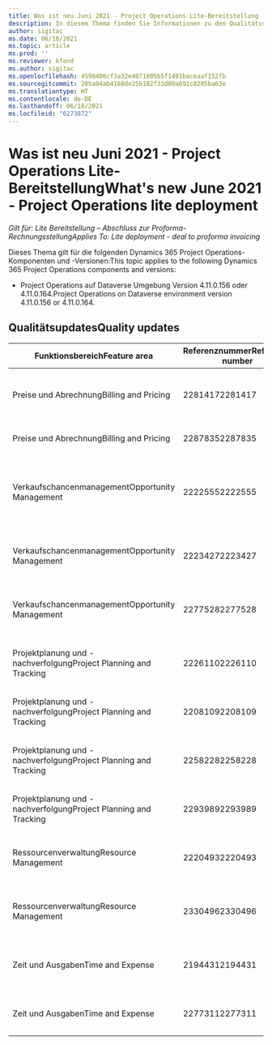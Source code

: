 ```yaml
---
title: Was ist neu Juni 2021 - Project Operations Lite-Bereitstellung
description: In diesem Thema finden Sie Informationen zu den Qualitätsverbesserungen, die in der Version Juni 2021 von Project Operations Lite-Bereitstellung verfügbar sind.
author: sigitac
ms.date: 06/10/2021
ms.topic: article
ms.prod: ''
ms.reviewer: kfend
ms.author: sigitac
ms.openlocfilehash: 4598406cf3a32e4071805b5f1491baceaaf152fb
ms.sourcegitcommit: 205a94ab4168de25b102f31d00a691c8205ba63e
ms.translationtype: HT
ms.contentlocale: de-DE
ms.lasthandoff: 06/18/2021
ms.locfileid: "6273872"
---
```

# <a name="whats-new-june-2021---project-operations-lite-deployment"></a><span data-ttu-id="231fc-103">Was ist neu Juni 2021 - Project Operations Lite-Bereitstellung</span><span class="sxs-lookup"><span data-stu-id="231fc-103">What's new June 2021 - Project Operations lite deployment</span></span>

<span data-ttu-id="231fc-104">_Gilt für: Lite Bereitstellung – Abschluss zur Proforma-Rechnungsstellung_</span><span class="sxs-lookup"><span data-stu-id="231fc-104">_Applies To: Lite deployment - deal to proforma invoicing_</span></span>

<span data-ttu-id="231fc-105">Dieses Thema gilt für die folgenden Dynamics 365 Project Operations-Komponenten und -Versionen:</span><span class="sxs-lookup"><span data-stu-id="231fc-105">This topic applies to the following Dynamics 365 Project Operations components and versions:</span></span>

  - <span data-ttu-id="231fc-106">Project Operations auf Dataverse Umgebung Version 4.11.0.156 oder 4.11.0.164.</span><span class="sxs-lookup"><span data-stu-id="231fc-106">Project Operations on Dataverse environment version 4.11.0.156 or 4.11.0.164.</span></span>

## <a name="quality-updates"></a><span data-ttu-id="231fc-107">Qualitätsupdates</span><span class="sxs-lookup"><span data-stu-id="231fc-107">Quality updates</span></span>

| <span data-ttu-id="231fc-108">**Funktionsbereich**</span><span class="sxs-lookup"><span data-stu-id="231fc-108">**Feature area**</span></span> | <span data-ttu-id="231fc-109">**Referenznummer**</span><span class="sxs-lookup"><span data-stu-id="231fc-109">**Reference number**</span></span> | <span data-ttu-id="231fc-110">**Qualitätsupdate**</span><span class="sxs-lookup"><span data-stu-id="231fc-110">**Quality update**</span></span> |
| --- | --- | --- |
| <span data-ttu-id="231fc-111">Preise und Abrechnung</span><span class="sxs-lookup"><span data-stu-id="231fc-111">Billing and Pricing</span></span> | <span data-ttu-id="231fc-112">2281417</span><span class="sxs-lookup"><span data-stu-id="231fc-112">2281417</span></span> | <span data-ttu-id="231fc-113">Es wurde das Problem behoben, dass die automatische Rechnungserstellung über den Rechnungszeitplan fehlschlug.</span><span class="sxs-lookup"><span data-stu-id="231fc-113">Fixed the issue regarding the failure of the automatic invoice creation action through the invoice schedule.</span></span> |
| <span data-ttu-id="231fc-114">Preise und Abrechnung</span><span class="sxs-lookup"><span data-stu-id="231fc-114">Billing and Pricing</span></span> | <span data-ttu-id="231fc-115">2287835</span><span class="sxs-lookup"><span data-stu-id="231fc-115">2287835</span></span> |   <span data-ttu-id="231fc-116">Die Leistung der Rechnungsbestätigung wurde verbessert.</span><span class="sxs-lookup"><span data-stu-id="231fc-116">Improved invoice confirmation performance.</span></span> |
| <span data-ttu-id="231fc-117">Verkaufschancenmanagement</span><span class="sxs-lookup"><span data-stu-id="231fc-117">Opportunity Management</span></span> | <span data-ttu-id="231fc-118">2222555</span><span class="sxs-lookup"><span data-stu-id="231fc-118">2222555</span></span> | <span data-ttu-id="231fc-119">Die Anrechenbarkeit von Materialschätzungen muss korrekt in die Details von Angebotszeilen kopiert werden, wenn **Import aus Projektschätzung** verwendet wird.</span><span class="sxs-lookup"><span data-stu-id="231fc-119">Material estimates chargeability must be correctly copied to quote line details when using **Import from Project Estimation**.</span></span> |
| <span data-ttu-id="231fc-120">Verkaufschancenmanagement</span><span class="sxs-lookup"><span data-stu-id="231fc-120">Opportunity Management</span></span> | <span data-ttu-id="231fc-121">2223427</span><span class="sxs-lookup"><span data-stu-id="231fc-121">2223427</span></span> | <span data-ttu-id="231fc-122">Anpassungen sind jetzt für die Aktion **GenerateRetainersFromRetainerScheduleOptions** zugelassen.</span><span class="sxs-lookup"><span data-stu-id="231fc-122">Customizations are now allowed for the action, **GenerateRetainersFromRetainerScheduleOptions**.</span></span> |
| <span data-ttu-id="231fc-123">Verkaufschancenmanagement</span><span class="sxs-lookup"><span data-stu-id="231fc-123">Opportunity Management</span></span> | <span data-ttu-id="231fc-124">2277528</span><span class="sxs-lookup"><span data-stu-id="231fc-124">2277528</span></span> | <span data-ttu-id="231fc-125">Die Berechnung des Meilensteins für Projektvertragszeilen mit mehreren Debitoren wurde korrigiert.</span><span class="sxs-lookup"><span data-stu-id="231fc-125">Fixed billing milestone value calculation for project contract lines with multiple customers.</span></span> |
| <span data-ttu-id="231fc-126">Projektplanung und -nachverfolgung</span><span class="sxs-lookup"><span data-stu-id="231fc-126">Project Planning and Tracking</span></span> | <span data-ttu-id="231fc-127">2226110</span><span class="sxs-lookup"><span data-stu-id="231fc-127">2226110</span></span> | <span data-ttu-id="231fc-128">Das zeitweise auftretende Problem mit der Funktion **Anforderung generieren** im Raster **Projektteam** wurde behoben.</span><span class="sxs-lookup"><span data-stu-id="231fc-128">Fixed the intermittent issue with the **Generate Requirement** function in the **Project team** grid.</span></span> |
| <span data-ttu-id="231fc-129">Projektplanung und -nachverfolgung</span><span class="sxs-lookup"><span data-stu-id="231fc-129">Project Planning and Tracking</span></span> | <span data-ttu-id="231fc-130">2208109</span><span class="sxs-lookup"><span data-stu-id="231fc-130">2208109</span></span> | <span data-ttu-id="231fc-131">Benutzer können kein Projekt in einer Währung mit zugehörigen Aufgaben in einer anderen Währung erstellen.</span><span class="sxs-lookup"><span data-stu-id="231fc-131">Users can't create a project in one currency with related tasks in another currency.</span></span> |
| <span data-ttu-id="231fc-132">Projektplanung und -nachverfolgung</span><span class="sxs-lookup"><span data-stu-id="231fc-132">Project Planning and Tracking</span></span> | <span data-ttu-id="231fc-133">2258228</span><span class="sxs-lookup"><span data-stu-id="231fc-133">2258228</span></span> | <span data-ttu-id="231fc-134">Die Liste der Felder, die bei **Planung** Entitäten mit der Zeitplan-API geändert werden dürfen, wurde aktualisiert.</span><span class="sxs-lookup"><span data-stu-id="231fc-134">The list of fields allowed to modify with **Scheduling** entities using the Schedule API has been updated.</span></span> |
| <span data-ttu-id="231fc-135">Projektplanung und -nachverfolgung</span><span class="sxs-lookup"><span data-stu-id="231fc-135">Project Planning and Tracking</span></span> | <span data-ttu-id="231fc-136">2293989</span><span class="sxs-lookup"><span data-stu-id="231fc-136">2293989</span></span> | <span data-ttu-id="231fc-137">Die korrekten Sprach- und Regionaleinstellungen müssen an das **Projektaufgaben** Raster übergeben werden.</span><span class="sxs-lookup"><span data-stu-id="231fc-137">The correct language and regional settings must be passed to the **Project Tasks** grid.</span></span>|
| <span data-ttu-id="231fc-138">Ressourcenverwaltung</span><span class="sxs-lookup"><span data-stu-id="231fc-138">Resource Management</span></span> | <span data-ttu-id="231fc-139">2220493</span><span class="sxs-lookup"><span data-stu-id="231fc-139">2220493</span></span> | <span data-ttu-id="231fc-140">Das Benutzererlebnis im Raster **Aufgabe** beim schnellen Markieren einer Ressourcenanfrage als abgeschlossen wurde korrigiert.</span><span class="sxs-lookup"><span data-stu-id="231fc-140">Fixed the user experience in the **Task** grid when quickly marking a resource request as complete.</span></span> |
| <span data-ttu-id="231fc-141">Ressourcenverwaltung</span><span class="sxs-lookup"><span data-stu-id="231fc-141">Resource Management</span></span> | <span data-ttu-id="231fc-142">2330496</span><span class="sxs-lookup"><span data-stu-id="231fc-142">2330496</span></span> | <span data-ttu-id="231fc-143">Das Problem mit dem Laden der **Zeitplanungstafel** wurde behoben.</span><span class="sxs-lookup"><span data-stu-id="231fc-143">Fixed the **Schedule Board** loading issue.</span></span> <span data-ttu-id="231fc-144">(Qualitäts-Update ist in Version 4.11.0.164 verfügbar)</span><span class="sxs-lookup"><span data-stu-id="231fc-144">(Quality update is available in version 4.11.0.164)</span></span> |
| <span data-ttu-id="231fc-145">Zeit und Ausgaben</span><span class="sxs-lookup"><span data-stu-id="231fc-145">Time and Expense</span></span> | <span data-ttu-id="231fc-146">2194431</span><span class="sxs-lookup"><span data-stu-id="231fc-146">2194431</span></span> | <span data-ttu-id="231fc-147">Das **Zeiteintrag** Raster muss den Wochenbeginn berücksichtigen, wie er in den **Systemeinstellungen** festgelegt ist.</span><span class="sxs-lookup"><span data-stu-id="231fc-147">The **Time entry** grid must honor the start of the week as set in the **System settings**.</span></span> |
| <span data-ttu-id="231fc-148">Zeit und Ausgaben</span><span class="sxs-lookup"><span data-stu-id="231fc-148">Time and Expense</span></span> | <span data-ttu-id="231fc-149">2277311</span><span class="sxs-lookup"><span data-stu-id="231fc-149">2277311</span></span> | <span data-ttu-id="231fc-150">Nachdem Sie den Wert in einer Zelle im Raster **Zeiteintrag** gelöscht haben, bleibt der Cursor im Raster stehen.</span><span class="sxs-lookup"><span data-stu-id="231fc-150">After you delete the value in a cell in the **Time entry** grid, the cursor remains in the grid.</span></span> |
